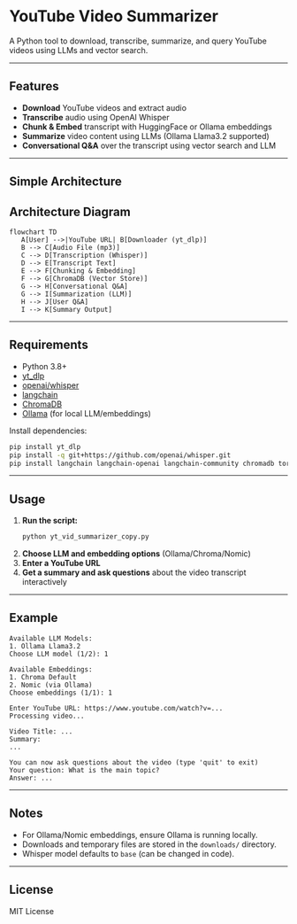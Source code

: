 # YouTube Video Summarizer

A Python tool to download, transcribe, summarize, and query YouTube videos using LLMs and vector search.

---

## Features
- **Download** YouTube videos and extract audio
- **Transcribe** audio using OpenAI Whisper
- **Chunk & Embed** transcript with HuggingFace or Ollama embeddings
- **Summarize** video content using LLMs (Ollama Llama3.2 supported)
- **Conversational Q&A** over the transcript using vector search and LLM

---

## Simple Architecture




## Architecture Diagram

```mermaid
flowchart TD
   A[User] -->|YouTube URL| B[Downloader (yt_dlp)]
   B --> C[Audio File (mp3)]
   C --> D[Transcription (Whisper)]
   D --> E[Transcript Text]
   E --> F[Chunking & Embedding]
   F --> G[ChromaDB (Vector Store)]
   G --> H[Conversational Q&A]
   G --> I[Summarization (LLM)]
   H --> J[User Q&A]
   I --> K[Summary Output]
```

---

## Requirements
- Python 3.8+
- [yt_dlp](https://github.com/yt-dlp/yt-dlp)
- [openai/whisper](https://github.com/openai/whisper)
- [langchain](https://python.langchain.com/)
- [ChromaDB](https://www.trychroma.com/)
- [Ollama](https://ollama.com/) (for local LLM/embeddings)

Install dependencies:
```bash
pip install yt_dlp
pip install -q git+https://github.com/openai/whisper.git
pip install langchain langchain-openai langchain-community chromadb torch
```

---

## Usage

1. **Run the script:**
   ```bash
   python yt_vid_summarizer_copy.py
   ```
2. **Choose LLM and embedding options** (Ollama/Chroma/Nomic)
3. **Enter a YouTube URL**
4. **Get a summary and ask questions** about the video transcript interactively

---

## Example
```
Available LLM Models:
1. Ollama Llama3.2
Choose LLM model (1/2): 1

Available Embeddings:
1. Chroma Default
2. Nomic (via Ollama)
Choose embeddings (1/1): 1

Enter YouTube URL: https://www.youtube.com/watch?v=...
Processing video...

Video Title: ...
Summary:
...

You can now ask questions about the video (type 'quit' to exit)
Your question: What is the main topic?
Answer: ...
```

---

## Notes
- For Ollama/Nomic embeddings, ensure Ollama is running locally.
- Downloads and temporary files are stored in the `downloads/` directory.
- Whisper model defaults to `base` (can be changed in code).

---

## License
MIT License
